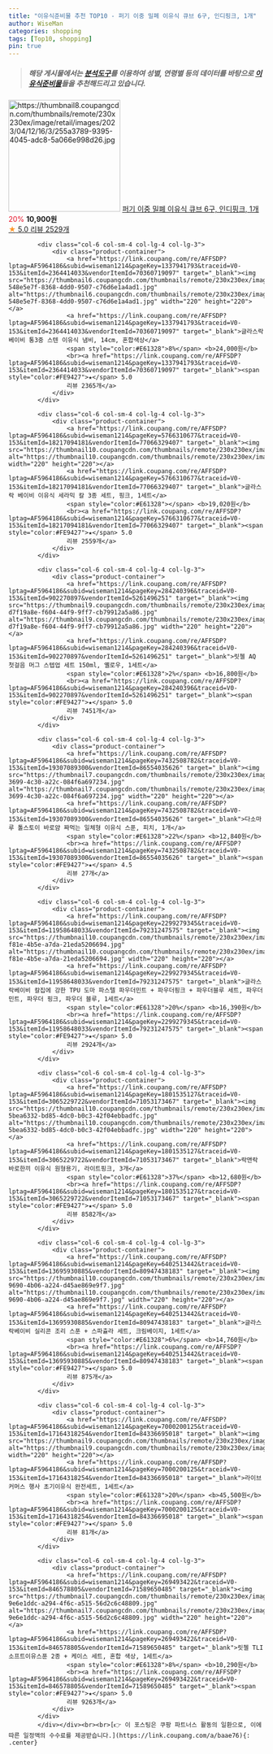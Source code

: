```yaml
---
title: "이유식준비물 추천 TOP10 - 퍼기 이중 밀폐 이유식 큐브 6구, 인디핑크, 1개"
author: WiseMan
categories: shopping
tags: [Top10, shopping]
pin: true
---
```


> ##### 해당 게시물에서는 [**분석도구**](https://itemscout.io/)를 이용하여 **성별**, **연령별** 등의 데이터를 바탕으로 [**이유식준비물**](https://link.coupang.com/a/baae76)들을 추천해드리고 있습니다.
<div class="container"><div class="row">
            <div class="col-6 col-sm-4 col-lg-4 col-lg-3">
                <div class="product-container">
                    <a href="https://link.coupang.com/re/AFFSDP?lptag=AF5964186&subid=wiseman1214&pageKey=7060994588&traceid=V0-153&itemId=18446970304&vendorItemId=85645468854" target="_blank"><img src="https://thumbnail8.coupangcdn.com/thumbnails/remote/230x230ex/image/retail/images/2023/04/12/16/3/255a3789-9395-4045-adc8-5a066e998d26.jpg" alt="https://thumbnail8.coupangcdn.com/thumbnails/remote/230x230ex/image/retail/images/2023/04/12/16/3/255a3789-9395-4045-adc8-5a066e998d26.jpg" width="220" height="220"></a>
                    <a href="https://link.coupang.com/re/AFFSDP?lptag=AF5964186&subid=wiseman1214&pageKey=7060994588&traceid=V0-153&itemId=18446970304&vendorItemId=85645468854" target="_blank">퍼기 이중 밀폐 이유식 큐브 6구, 인디핑크, 1개</a>
                    <span style="color:#E61328">20%</span> <b>10,900원</b>
                    <br><a href="https://link.coupang.com/re/AFFSDP?lptag=AF5964186&subid=wiseman1214&pageKey=7060994588&traceid=V0-153&itemId=18446970304&vendorItemId=85645468854" target="_blank"><span style="color:#FE9427">★</span> 5.0
                    리뷰 2529개</a>
                </div>
            </div>
            
            <div class="col-6 col-sm-4 col-lg-4 col-lg-3">
                <div class="product-container">
                    <a href="https://link.coupang.com/re/AFFSDP?lptag=AF5964186&subid=wiseman1214&pageKey=1337941793&traceid=V0-153&itemId=2364414033&vendorItemId=70360719097" target="_blank"><img src="https://thumbnail6.coupangcdn.com/thumbnails/remote/230x230ex/image/retail/images/102901497333440-548e5e7f-8368-4dd0-9507-c76d6e1a4ad1.jpg" alt="https://thumbnail6.coupangcdn.com/thumbnails/remote/230x230ex/image/retail/images/102901497333440-548e5e7f-8368-4dd0-9507-c76d6e1a4ad1.jpg" width="220" height="220"></a>
                    <a href="https://link.coupang.com/re/AFFSDP?lptag=AF5964186&subid=wiseman1214&pageKey=1337941793&traceid=V0-153&itemId=2364414033&vendorItemId=70360719097" target="_blank">글라스락 베이비 통3중 스텐 이유식 냄비, 14cm, 혼합색상</a>
                    <span style="color:#E61328">8%</span> <b>24,000원</b>
                    <br><a href="https://link.coupang.com/re/AFFSDP?lptag=AF5964186&subid=wiseman1214&pageKey=1337941793&traceid=V0-153&itemId=2364414033&vendorItemId=70360719097" target="_blank"><span style="color:#FE9427">★</span> 5.0
                    리뷰 2365개</a>
                </div>
            </div>
            
            <div class="col-6 col-sm-4 col-lg-4 col-lg-3">
                <div class="product-container">
                    <a href="https://link.coupang.com/re/AFFSDP?lptag=AF5964186&subid=wiseman1214&pageKey=5766310677&traceid=V0-153&itemId=18217094181&vendorItemId=77066329407" target="_blank"><img src="https://thumbnail10.coupangcdn.com/thumbnails/remote/230x230ex/image/rs_quotation_api/qlug4wfb/91e8ec4cc06247e3b5de88fc7d7122c0.jpg" alt="https://thumbnail10.coupangcdn.com/thumbnails/remote/230x230ex/image/rs_quotation_api/qlug4wfb/91e8ec4cc06247e3b5de88fc7d7122c0.jpg" width="220" height="220"></a>
                    <a href="https://link.coupang.com/re/AFFSDP?lptag=AF5964186&subid=wiseman1214&pageKey=5766310677&traceid=V0-153&itemId=18217094181&vendorItemId=77066329407" target="_blank">글라스락 베이비 이유식 세라믹 칼 3종 세트, 핑크, 1세트</a>
                    <span style="color:#E61328"></span> <b>19,020원</b>
                    <br><a href="https://link.coupang.com/re/AFFSDP?lptag=AF5964186&subid=wiseman1214&pageKey=5766310677&traceid=V0-153&itemId=18217094181&vendorItemId=77066329407" target="_blank"><span style="color:#FE9427">★</span> 5.0
                    리뷰 2559개</a>
                </div>
            </div>
            
            <div class="col-6 col-sm-4 col-lg-4 col-lg-3">
                <div class="product-container">
                    <a href="https://link.coupang.com/re/AFFSDP?lptag=AF5964186&subid=wiseman1214&pageKey=284240396&traceid=V0-153&itemId=902270897&vendorItemId=5261496251" target="_blank"><img src="https://thumbnail9.coupangcdn.com/thumbnails/remote/230x230ex/image/retail/images/983701030872063-d7f19a8e-f604-44f9-9ff7-cb79912a5a86.jpg" alt="https://thumbnail9.coupangcdn.com/thumbnails/remote/230x230ex/image/retail/images/983701030872063-d7f19a8e-f604-44f9-9ff7-cb79912a5a86.jpg" width="220" height="220"></a>
                    <a href="https://link.coupang.com/re/AFFSDP?lptag=AF5964186&subid=wiseman1214&pageKey=284240396&traceid=V0-153&itemId=902270897&vendorItemId=5261496251" target="_blank">릿첼 AQ 첫걸음 머그 스텝업 세트 150ml, 옐로우, 1세트</a>
                    <span style="color:#E61328">2%</span> <b>16,800원</b>
                    <br><a href="https://link.coupang.com/re/AFFSDP?lptag=AF5964186&subid=wiseman1214&pageKey=284240396&traceid=V0-153&itemId=902270897&vendorItemId=5261496251" target="_blank"><span style="color:#FE9427">★</span> 5.0
                    리뷰 7451개</a>
                </div>
            </div>
            
            <div class="col-6 col-sm-4 col-lg-4 col-lg-3">
                <div class="product-container">
                    <a href="https://link.coupang.com/re/AFFSDP?lptag=AF5964186&subid=wiseman1214&pageKey=7432508782&traceid=V0-153&itemId=19307089300&vendorItemId=86554035626" target="_blank"><img src="https://thumbnail7.coupangcdn.com/thumbnails/remote/230x230ex/image/retail/images/2023/07/12/9/5/a173673d-3699-4c30-a22c-084f6a697234.jpg" alt="https://thumbnail7.coupangcdn.com/thumbnails/remote/230x230ex/image/retail/images/2023/07/12/9/5/a173673d-3699-4c30-a22c-084f6a697234.jpg" width="220" height="220"></a>
                    <a href="https://link.coupang.com/re/AFFSDP?lptag=AF5964186&subid=wiseman1214&pageKey=7432508782&traceid=V0-153&itemId=19307089300&vendorItemId=86554035626" target="_blank">다소마루 톨스토이 바로얌 짜먹는 일체형 이유식 스푼, 피치, 1개</a>
                    <span style="color:#E61328">22%</span> <b>12,840원</b>
                    <br><a href="https://link.coupang.com/re/AFFSDP?lptag=AF5964186&subid=wiseman1214&pageKey=7432508782&traceid=V0-153&itemId=19307089300&vendorItemId=86554035626" target="_blank"><span style="color:#FE9427">★</span> 4.5
                    리뷰 27개</a>
                </div>
            </div>
            
            <div class="col-6 col-sm-4 col-lg-4 col-lg-3">
                <div class="product-container">
                    <a href="https://link.coupang.com/re/AFFSDP?lptag=AF5964186&subid=wiseman1214&pageKey=2299279345&traceid=V0-153&itemId=11958648033&vendorItemId=79231247575" target="_blank"><img src="https://thumbnail10.coupangcdn.com/thumbnails/remote/230x230ex/image/retail/images/2021/11/04/9/8/56114f8a-f81e-4b5e-a7da-21eda5206694.jpg" alt="https://thumbnail10.coupangcdn.com/thumbnails/remote/230x230ex/image/retail/images/2021/11/04/9/8/56114f8a-f81e-4b5e-a7da-21eda5206694.jpg" width="220" height="220"></a>
                    <a href="https://link.coupang.com/re/AFFSDP?lptag=AF5964186&subid=wiseman1214&pageKey=2299279345&traceid=V0-153&itemId=11958648033&vendorItemId=79231247575" target="_blank">글라스락베이비 칼집에 강한 TPU 도마 파스텔 파우더민트 + 파우더핑크 + 파우더블루 세트, 파우더 민트, 파우더 핑크, 파우더 블루, 1세트</a>
                    <span style="color:#E61328">20%</span> <b>16,390원</b>
                    <br><a href="https://link.coupang.com/re/AFFSDP?lptag=AF5964186&subid=wiseman1214&pageKey=2299279345&traceid=V0-153&itemId=11958648033&vendorItemId=79231247575" target="_blank"><span style="color:#FE9427">★</span> 5.0
                    리뷰 2924개</a>
                </div>
            </div>
            
            <div class="col-6 col-sm-4 col-lg-4 col-lg-3">
                <div class="product-container">
                    <a href="https://link.coupang.com/re/AFFSDP?lptag=AF5964186&subid=wiseman1214&pageKey=1801535127&traceid=V0-153&itemId=3065229722&vendorItemId=71053173467" target="_blank"><img src="https://thumbnail10.coupangcdn.com/thumbnails/remote/230x230ex/image/retail/images/2978891692278105-5bea6332-bd85-4dc0-b0c3-42f04ebbadfc.jpg" alt="https://thumbnail10.coupangcdn.com/thumbnails/remote/230x230ex/image/retail/images/2978891692278105-5bea6332-bd85-4dc0-b0c3-42f04ebbadfc.jpg" width="220" height="220"></a>
                    <a href="https://link.coupang.com/re/AFFSDP?lptag=AF5964186&subid=wiseman1214&pageKey=1801535127&traceid=V0-153&itemId=3065229722&vendorItemId=71053173467" target="_blank">락앤락 바로한끼 이유식 원형용기, 라이트핑크, 3개</a>
                    <span style="color:#E61328">37%</span> <b>12,680원</b>
                    <br><a href="https://link.coupang.com/re/AFFSDP?lptag=AF5964186&subid=wiseman1214&pageKey=1801535127&traceid=V0-153&itemId=3065229722&vendorItemId=71053173467" target="_blank"><span style="color:#FE9427">★</span> 5.0
                    리뷰 8582개</a>
                </div>
            </div>
            
            <div class="col-6 col-sm-4 col-lg-4 col-lg-3">
                <div class="product-container">
                    <a href="https://link.coupang.com/re/AFFSDP?lptag=AF5964186&subid=wiseman1214&pageKey=6402513442&traceid=V0-153&itemId=13695930885&vendorItemId=80947438183" target="_blank"><img src="https://thumbnail10.coupangcdn.com/thumbnails/remote/230x230ex/image/retail/images/2022/03/18/10/2/cfbad9d5-9690-4b06-a224-d45ae869e9f7.jpg" alt="https://thumbnail10.coupangcdn.com/thumbnails/remote/230x230ex/image/retail/images/2022/03/18/10/2/cfbad9d5-9690-4b06-a224-d45ae869e9f7.jpg" width="220" height="220"></a>
                    <a href="https://link.coupang.com/re/AFFSDP?lptag=AF5964186&subid=wiseman1214&pageKey=6402513442&traceid=V0-153&itemId=13695930885&vendorItemId=80947438183" target="_blank">글라스락베이비 실리콘 조리 스푼 + 스파츌라 세트, 크림베이지, 1세트</a>
                    <span style="color:#E61328">6%</span> <b>14,760원</b>
                    <br><a href="https://link.coupang.com/re/AFFSDP?lptag=AF5964186&subid=wiseman1214&pageKey=6402513442&traceid=V0-153&itemId=13695930885&vendorItemId=80947438183" target="_blank"><span style="color:#FE9427">★</span> 5.0
                    리뷰 875개</a>
                </div>
            </div>
            
            <div class="col-6 col-sm-4 col-lg-4 col-lg-3">
                <div class="product-container">
                    <a href="https://link.coupang.com/re/AFFSDP?lptag=AF5964186&subid=wiseman1214&pageKey=7000200125&traceid=V0-153&itemId=17164318254&vendorItemId=84336695018" target="_blank"><img src="https://thumbnail9.coupangcdn.com/thumbnails/remote/230x230ex/image/vendor_inventory/ba66/34e0de318a4eb1acf20597c1cbbd06482bf4545c4d7ef877e3455c057220.jpg" alt="https://thumbnail9.coupangcdn.com/thumbnails/remote/230x230ex/image/vendor_inventory/ba66/34e0de318a4eb1acf20597c1cbbd06482bf4545c4d7ef877e3455c057220.jpg" width="220" height="220"></a>
                    <a href="https://link.coupang.com/re/AFFSDP?lptag=AF5964186&subid=wiseman1214&pageKey=7000200125&traceid=V0-153&itemId=17164318254&vendorItemId=84336695018" target="_blank">라이브커머스 행사 초기이유식 완전세트, 1세트</a>
                    <span style="color:#E61328">20%</span> <b>45,500원</b>
                    <br><a href="https://link.coupang.com/re/AFFSDP?lptag=AF5964186&subid=wiseman1214&pageKey=7000200125&traceid=V0-153&itemId=17164318254&vendorItemId=84336695018" target="_blank"><span style="color:#FE9427">★</span> 5.0
                    리뷰 81개</a>
                </div>
            </div>
            
            <div class="col-6 col-sm-4 col-lg-4 col-lg-3">
                <div class="product-container">
                    <a href="https://link.coupang.com/re/AFFSDP?lptag=AF5964186&subid=wiseman1214&pageKey=269493422&traceid=V0-153&itemId=846578805&vendorItemId=71589650485" target="_blank"><img src="https://thumbnail7.coupangcdn.com/thumbnails/remote/230x230ex/image/retail/images/3298884436404-9e6e1ddc-a294-4f6c-a515-56d2c6c48809.jpg" alt="https://thumbnail7.coupangcdn.com/thumbnails/remote/230x230ex/image/retail/images/3298884436404-9e6e1ddc-a294-4f6c-a515-56d2c6c48809.jpg" width="220" height="220"></a>
                    <a href="https://link.coupang.com/re/AFFSDP?lptag=AF5964186&subid=wiseman1214&pageKey=269493422&traceid=V0-153&itemId=846578805&vendorItemId=71589650485" target="_blank">릿첼 TLI 소프트이유스푼 2종 + 케이스 세트, 혼합 색상, 1세트</a>
                    <span style="color:#E61328">8%</span> <b>10,290원</b>
                    <br><a href="https://link.coupang.com/re/AFFSDP?lptag=AF5964186&subid=wiseman1214&pageKey=269493422&traceid=V0-153&itemId=846578805&vendorItemId=71589650485" target="_blank"><span style="color:#FE9427">★</span> 5.0
                    리뷰 9263개</a>
                </div>
            </div>
            </div></div><br><br>[👉 이 포스팅은 쿠팡 파트너스 활동의 일환으로, 이에 따른 일정액의 수수료를 제공받습니다.](https://link.coupang.com/a/baae76){: .center}
